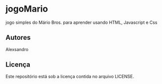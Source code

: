 # jogoMario
jogo simples do Mário Bros. para aprender 
usando HTML, Javascript e Css
## Autores
Alexsandro
## Licença
Este repositório está sob a licença contida no arquivo LICENSE.
